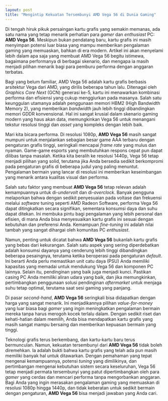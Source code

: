 ```yaml
---
layout: post
title: "Mengintip Kekuatan Tersembunyi AMD Vega 56 di Dunia Gaming"
---
```


Di tengah hiruk pikuk persaingan kartu grafis yang semakin memanas, ada satu nama yang tetap menarik perhatian para *gamer* dan *enthusiast* PC: **AMD Vega 56**. Meskipun bukan pendatang baru, kartu grafis ini masih menyimpan potensi luar biasa yang mampu memberikan pengalaman gaming yang memuaskan, bahkan di era modern. Artikel ini akan menyelami lebih dalam apa saja yang membuat AMD Vega 56 begitu istimewa, bagaimana performanya di berbagai skenario, dan mengapa ia masih menjadi pilihan menarik bagi para pemburu performa dengan anggaran terbatas.

Bagi yang belum familiar, AMD Vega 56 adalah kartu grafis berbasis arsitektur Vega dari AMD, yang dirilis beberapa tahun lalu. Ditenagai oleh *Graphics Core Next* (GCN) generasi ke-5, kartu ini menawarkan kombinasi performa dan efisiensi yang cukup menggiurkan pada masanya. Salah satu keunggulan utamanya adalah penggunaan memori HBM2 (High Bandwidth Memory 2), yang memberikan *bandwidth* jauh lebih tinggi dibandingkan memori GDDR konvensional. Hal ini sangat krusial dalam skenario gaming modern yang haus akan data, memungkinkan Vega 56 untuk menangani tekstur resolusi tinggi dan *asset* yang kompleks dengan lebih baik.

Mari kita bicara performa. Di resolusi 1080p, **AMD Vega 56** masih sangat mumpuni untuk menjalankan sebagian besar game AAA terbaru dengan pengaturan grafis tinggi, seringkali mencapai *frame rate* yang mulus dan nyaman. Game-game esports yang membutuhkan respons cepat pun dapat dilibas tanpa masalah. Ketika kita beralih ke resolusi 1440p, Vega 56 tetap menjadi pilihan yang solid, terutama jika Anda bersedia sedikit berkompromi pada pengaturan grafis di beberapa judul yang paling menuntut. Pengalaman bermain yang lancar di resolusi ini memberikan keseimbangan yang menarik antara kualitas visual dan performa.

Salah satu faktor yang membuat **AMD Vega 56** tetap relevan adalah kemampuannya untuk di-*undervolt* dan di-*overclock*. Banyak pengguna melaporkan bahwa dengan sedikit penyesuaian pada voltase dan frekuensi melalui *software* tuning seperti AMD Radeon Software, performa Vega 56 dapat ditingkatkan secara signifikan, sementara konsumsi daya dan suhu dapat ditekan. Ini membuka pintu bagi pengalaman yang lebih personal dan efisien, di mana Anda bisa menyesuaikan kartu grafis ini sesuai dengan kebutuhan dan preferensi Anda. Kemampuan *fine-tuning* ini adalah nilai tambah yang sangat dihargai oleh komunitas PC *enthusiast*.

Namun, penting untuk dicatat bahwa **AMD Vega 56** bukanlah kartu grafis yang bebas dari kekurangan. Salah satu aspek yang sering diperdebatkan adalah konsumsi dayanya yang cenderung lebih tinggi dibandingkan beberapa pesaingnya, terutama ketika beroperasi pada pengaturan *default*. Ini berarti Anda perlu memastikan unit catu daya (PSU) Anda memiliki kapasitas yang memadai untuk mendukung Vega 56 dan komponen PC lainnya. Selain itu, pendinginan yang baik juga menjadi kunci. Pastikan casing PC Anda memiliki aliran udara yang baik, dan jika memungkinkan, pertimbangkan penggunaan solusi pendinginan *aftermarket* untuk menjaga suhu tetap optimal, terutama saat sesi gaming yang panjang.

Di pasar *second-hand*, **AMD Vega 56** seringkali bisa didapatkan dengan harga yang sangat menarik. Ini menjadikannya pilihan *value-for-money* yang luar biasa bagi *gamer* yang ingin meningkatkan pengalaman bermain mereka tanpa harus merogoh kocek terlalu dalam. Dengan sedikit riset dan kehati-hatian dalam memilih, Anda bisa mendapatkan kartu grafis yang masih sangat mampu bersaing dan memberikan kepuasan bermain yang tinggi.

Teknologi grafis terus berkembang, dan kartu-kartu baru terus bermunculan. Namun, kekuatan tersembunyi dari **AMD Vega 56** tidak boleh diremehkan. Ia adalah bukti bahwa kartu grafis yang telah ada pun masih memiliki banyak hal untuk ditawarkan. Dengan pemahaman yang tepat mengenai kemampuannya, potensi *tuning* yang dimilikinya, dan pertimbangan mengenai kebutuhan sistem secara keseluruhan, Vega 56 tetap menjadi permata tersembunyi yang patut dipertimbangkan oleh para *gamer* yang cerdas dan mencari performa tanpa mengorbankan anggaran. Bagi Anda yang ingin merasakan pengalaman gaming yang memuaskan di resolusi 1080p hingga 1440p, dan tidak keberatan untuk sedikit bermain dengan pengaturan, **AMD Vega 56** bisa menjadi jawaban yang Anda cari.

